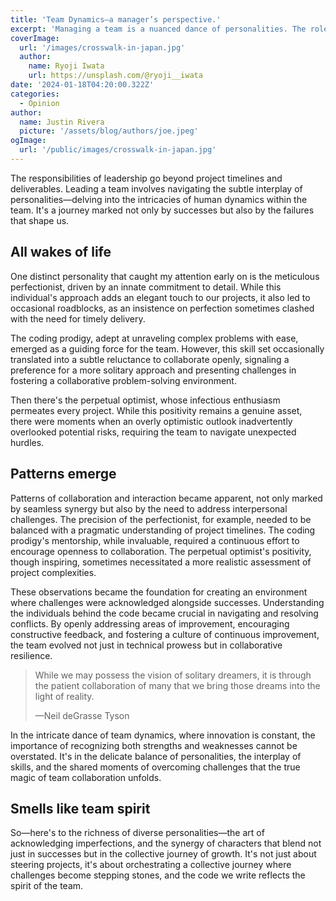 ```yaml
---
title: 'Team Dynamics—a manager’s perspective.'
excerpt: 'Managing a team is a nuanced dance of personalities. The role of managing extends beyond project timelines and deliverables, delving into the intricacies of human dynamics within the team—a journey marked not only by successes but also by the challenges, _and failures_, that shape us.'
coverImage:
  url: '/images/crosswalk-in-japan.jpg'
  author:
    name: Ryoji Iwata
    url: https://unsplash.com/@ryoji__iwata
date: '2024-01-18T04:20:00.322Z'
categories:
  - Opinion
author:
  name: Justin Rivera
  picture: '/assets/blog/authors/joe.jpeg'
ogImage:
  url: '/public/images/crosswalk-in-japan.jpg'
---
```


The responsibilities of leadership go beyond project timelines and deliverables. Leading a team involves navigating the subtle interplay of personalities—delving into the intricacies of human dynamics within the team. It's a journey marked not only by successes but also by the failures that shape us.

## All wakes of life

One distinct personality that caught my attention early on is the meticulous perfectionist, driven by an innate commitment to detail. While this individual's approach adds an elegant touch to our projects, it also led to occasional roadblocks, as an insistence on perfection sometimes clashed with the need for timely delivery.

The coding prodigy, adept at unraveling complex problems with ease, emerged as a guiding force for the team. However, this skill set occasionally translated into a subtle reluctance to collaborate openly, signaling a preference for a more solitary approach and presenting challenges in fostering a collaborative problem-solving environment.

Then there's the perpetual optimist, whose infectious enthusiasm permeates every project. While this positivity remains a genuine asset, there were moments when an overly optimistic outlook inadvertently overlooked potential risks, requiring the team to navigate unexpected hurdles.

## Patterns emerge

Patterns of collaboration and interaction became apparent, not only marked by seamless synergy but also by the need to address interpersonal challenges. The precision of the perfectionist, for example, needed to be balanced with a pragmatic understanding of project timelines. The coding prodigy's mentorship, while invaluable, required a continuous effort to encourage openness to collaboration. The perpetual optimist's positivity, though inspiring, sometimes necessitated a more realistic assessment of project complexities.

These observations became the foundation for creating an environment where challenges were acknowledged alongside successes. Understanding the individuals behind the code became crucial in navigating and resolving conflicts. By openly addressing areas of improvement, encouraging constructive feedback, and fostering a culture of continuous improvement, the team evolved not just in technical prowess but in collaborative resilience.

> While we may possess the vision of solitary dreamers, it is through the patient collaboration of many that we bring those dreams into the light of reality.
>
> —Neil deGrasse Tyson

In the intricate dance of team dynamics, where innovation is constant, the importance of recognizing both strengths and weaknesses cannot be overstated. It's in the delicate balance of personalities, the interplay of skills, and the shared moments of overcoming challenges that the true magic of team collaboration unfolds.

## Smells like team spirit

So—here's to the richness of diverse personalities—the art of acknowledging imperfections, and the synergy of characters that blend not just in successes but in the collective journey of growth. It's not just about steering projects, it's about orchestrating a collective journey where challenges become stepping stones, and the code we write reflects the spirit of the team.
